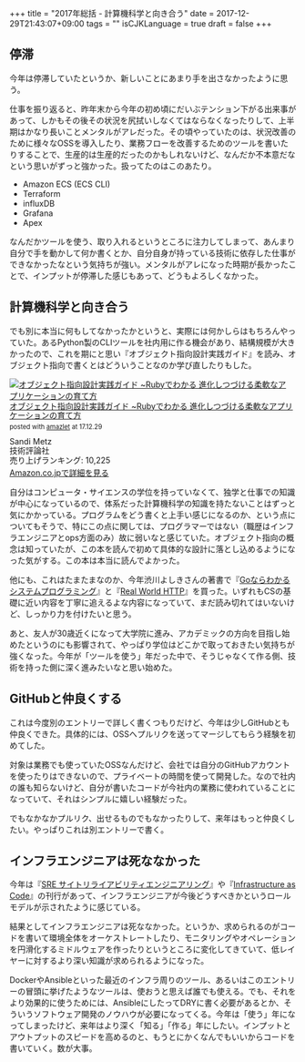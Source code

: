 +++
title = "2017年総括 - 計算機科学と向き合う"
date = 2017-12-29T21:43:07+09:00
tags = ""
isCJKLanguage = true
draft = false
+++

停滞
----

今年は停滞していたというか、新しいことにあまり手を出さなかったように思う。

仕事を振り返ると、昨年末から今年の初め頃にだいぶテンション下がる出来事があって、しかもその後その状況を尻拭いしなくてはならなくなったりして、上半期はかなり長いことメンタルがアレだった。その頃やっていたのは、状況改善のために様々なOSSを導入したり、業務フローを改善するためのツールを書いたりすることで、生産的は生産的だったのかもしれないけど、なんだか不本意だなという思いがずっと強かった。扱ってたのはこのあたり。

* Amazon ECS (ECS CLI)
* Terraform
* influxDB
* Grafana
* Apex

なんだかツールを使う、取り入れるというところに注力してしまって、あんまり自分で手を動かして何か書くとか、自分自身が持っている技術に依存した仕事ができなかったなという気持ちが強い。メンタルがアレになった時期が長かったことで、インプットが停滞した感じもあって、どうもよろしくなかった。

計算機科学と向き合う
----

でも別に本当に何もしてなかったかというと、実際には何かしらはもちろんやっていた。あるPython製のCLIツールを社内用に作る機会があり、結構規模が大きかったので、これを期にと思い『オブジェクト指向設計実践ガイド』を読み、オブジェクト指向で書くとはどういうことなのか学び直したりもした。

<div class="amazlet-box" style="margin-bottom:0px;"><div class="amazlet-image" style="float:left;margin:0px 12px 1px 0px;"><a href="http://www.amazon.co.jp/exec/obidos/ASIN/477418361X/diary081213-22/ref=nosim/" name="amazletlink" target="_blank"><img src="https://images-fe.ssl-images-amazon.com/images/I/51-TCt0H4UL._SL160_.jpg" alt="オブジェクト指向設計実践ガイド ~Rubyでわかる 進化しつづける柔軟なアプリケーションの育て方" style="border: none;" /></a></div><div class="amazlet-info" style="line-height:120%; margin-bottom: 10px"><div class="amazlet-name" style="margin-bottom:10px;line-height:120%"><a href="http://www.amazon.co.jp/exec/obidos/ASIN/477418361X/diary081213-22/ref=nosim/" name="amazletlink" target="_blank">オブジェクト指向設計実践ガイド ~Rubyでわかる 進化しつづける柔軟なアプリケーションの育て方</a><div class="amazlet-powered-date" style="font-size:80%;margin-top:5px;line-height:120%">posted with <a href="http://www.amazlet.com/" title="amazlet" target="_blank">amazlet</a> at 17.12.29</div></div><div class="amazlet-detail">Sandi Metz <br />技術評論社 <br />売り上げランキング: 10,225<br /></div><div class="amazlet-sub-info" style="float: left;"><div class="amazlet-link" style="margin-top: 5px"><a href="http://www.amazon.co.jp/exec/obidos/ASIN/477418361X/diary081213-22/ref=nosim/" name="amazletlink" target="_blank">Amazon.co.jpで詳細を見る</a></div></div></div><div class="amazlet-footer" style="clear: left"></div></div>

自分はコンピュータ・サイエンスの学位を持っていなくて、独学と仕事での知識が中心になっているので、体系だった計算機科学の知識を持たないことはずっと気にかかっている。プログラムをどう書くと上手い感じになるのか、という点についてもそうで、特にこの点に関しては、プログラマーではない（職歴はインフラエンジニアとops方面のみ）故に弱いなと感じていた。オブジェクト指向の概念は知っていたが、この本を読んで初めて具体的な設計に落とし込めるようになった気がする。この本は本当に読んでよかった。

他にも、これはたまたまなのか、今年渋川よしきさんの著書で『[Goならわかるシステムプログラミング](https://www.amazon.co.jp/dp/4908686033/)』と『[Real World HTTP](https://www.amazon.co.jp/dp/4873118042/)』を買った。いずれもCSの基礎に近い内容を丁寧に追えるよな内容になっていて、まだ読み切れてはいないけど、しっかり力を付けたいと思う。

あと、友人が30歳近くになって大学院に進み、アカデミックの方向を目指し始めたというのにも影響されて、やっぱり学位はどこかで取っておきたい気持ちが強くなった。今年が「ツールを使う」年だった中で、そうじゃなくて作る側、技術を持った側に深く進みたいなと思い始めた。

GitHubと仲良くする
----

これは今度別のエントリーで詳しく書くつもりだけど、今年は少しGitHubとも仲良くできた。具体的には、OSSへプルリクを送ってマージしてもらう経験を初めてした。

対象は業務でも使っていたOSSなんだけど、会社では自分のGitHubアカウントを使ったりはできないので、プライベートの時間を使って開発した。なので社内の誰も知らないけど、自分が書いたコードが今社内の業務に使われていることになっていて、それはシンプルに嬉しい経験だった。

でもなかなかプルリク、出せるものでもなかったりして、来年はもっと仲良くしたい。やっぱりこれは別エントリーで書く。

インフラエンジニアは死ななかった
----

今年は『[SRE サイトリライアビリティエンジニアリング](https://www.amazon.co.jp/dp/4873117917/)』や『[Infrastructure as Code](https://www.amazon.co.jp/dp/4873117968/)』の刊行があって、インフラエンジニアが今後どうすべきかというロールモデルが示されたように感じている。

結果としてインフラエンジニアは死ななかった。というか、求められるのがコードを書いて環境全体をオーケストレートしたり、モニタリングやオペレーションを円滑化するミドルウェアを作ったりというところに変化してきていて、低レイヤーに対するより深い知識が求められるようになった。

DockerやAnsibleといった最近のインフラ周りのツール、あるいはこのエントリーの冒頭に挙げたようなツールは、使おうと思えば誰でも使える。でも、それをより効果的に使うためには、AnsibleにしたってDRYに書く必要があるとか、そういうソフトウェア開発のノウハウが必要になってくる。今年は「使う」年になってしまったけど、来年はより深く「知る」「作る」年にしたい。インプットとアウトプットのスピードを高めるのと、もうとにかくなんでもいいからコードを書いていく。数が大事。
